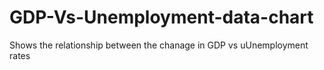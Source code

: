 # GDP-Vs-Unemployment-data-chart
Shows the relationship between the chanage in GDP vs uUnemployment rates
